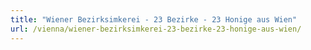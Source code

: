 ```yaml
---
title: "Wiener Bezirksimkerei - 23 Bezirke - 23 Honige aus Wien"
url: /vienna/wiener-bezirksimkerei-23-bezirke-23-honige-aus-wien/
---
```

